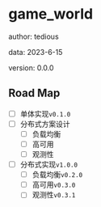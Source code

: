 # game_world

author: tedious

data: 2023-6-15

version: 0.0.0

## Road Map

- [ ] 单体实现`v0.1.0`
- [ ] 分布式方案设计
  - [ ] 负载均衡
  - [ ] 高可用
  - [ ] 观测性
- [ ] 分布式实现`v1.0.0`
  - [ ] 负载均衡`v0.2.0`
  - [ ] 高可用`v0.3.0`
  - [ ] 观测性`v0.3.1`
